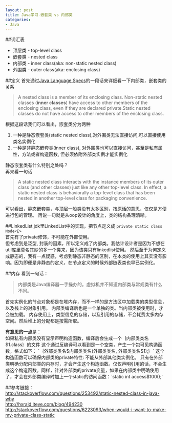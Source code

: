 ```yaml
---
layout: post
title: Java学习-嵌套类 vs 内部类
categories:
- Java
---
```


##词汇表
* 顶层类 - top-level class
* 嵌套类 - nested class
* 内部类 - inner class(aka: non-static nested class)
* 外围类 - outer class(aka: enclosing class)

##定义
首先通过[Java Language Specs](http://docs.oracle.com/javase/specs/)的一段话来详细看一下内部类，嵌套类的关系  
> A nested class is a member of its enclosing class. Non-static nested classes (**inner classes**) have access to other members of the enclosing class, even if they are declared private.Static nested classes do not have access to other members of the enclosing class.

根据这段话我们可以看出，嵌套类分为两种   
1. 一种是静态嵌套类(static nested class),对外围类无法直接访问,可以直接使用类名实例化
2. 一种是非静态嵌套类(inner class), 对外围类也可以直接访问，甚至是私有属性，方法或者构造函数, 但必须依附外部类实例才能实例化

静态嵌套类有什么特别之处吗？  
再来看一句话

> A static nested class interacts with the instance members of its outer class (and other classes) just like any other top-level class. In effect, a static nested class is behaviorally a top-level class that has been nested in another top-level class for packaging convenience.  

可以看出，静态嵌套类，与顶层一般类没有太多区别，按原话的意思，仅仅是方便进行包的管理。
再说一句就是从oop设计的角度上，类的结构条理清晰。  

##LinkedList
jdk里LinkedList中的实现，把节点定义成
`private static class Node<E>`  
首先有了private修饰，不可能在外部使用。  
但考虑到是泛型, 封装的因素，所以定义成了内部类。我估计设计者是因为不想在util库里莫名其妙的多一个类来，因为该类只有linkedlist使用。
然后至于为何定义成静态的，我有一点疑惑，考虑到静态非静态的区别，在本类的使用上其实没有影响。因为即便是非静态的定义，在节点定义的时候外部链表类也早已实例化。

##内存
看到一句话：
> 内部类是Java编译器一手操办的。虚拟机并不知道内部类与常规类有什么不同。

首先实例化的节点对象都是在堆内存，而不一样的是方法区中加载类的类型信息，以及栈上的对象引用。
内部类编译后也是一个单独的类。当内部类被使用时，才会被加载。
内存使用上，类型信息的存储，以及引用的存储，不会耗费太多内存空间。然后堆上的分配都是按需所取。

**有意思的一点**是：  
如果私有内部类没有显示声明构造函数，编译后会生成一个｛内部类类名$1.class｝的文件  
这个通过反编译可以看到是一个空类，产生一个包可见构造函数，格式如下：  
`｛外部类类名$内部类类名(外部类类名, 外部类类名$1);｝`   
这个构造函数可以确保内部类的private特性: 不能从外部其他类实例化。    
只有在外部类明确分配内部类的内存时，才会产生这个构造函数。仅仅声明引用的话，不会生成这个构造函数。同样，针对外部类的private变量，如果在内部类中明确使用了，才会在外部类编译时加上一个static的访问函数：`static int access$100();`  

##参考链接：  
<http://stackoverflow.com/questions/253492/static-nested-class-in-java-why>  
<http://hxraid.iteye.com/blog/494230>  
<http://stackoverflow.com/questions/6223093/when-would-i-want-to-make-my-private-class-static>